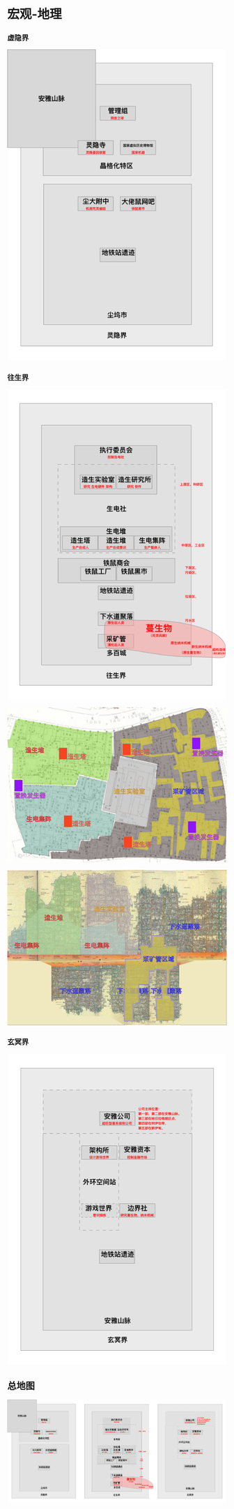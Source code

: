 # 宏观-地理



### 虚隐界

![](../.gitbook/assets/A4-1.png)

### 往生界

![](../.gitbook/assets/A4-2.png)

![](../.gitbook/assets/A4-10.png)

![](../.gitbook/assets/A4-11.png)

### 玄冥界

![](../.gitbook/assets/A4-3.png)

## 总地图

![](../.gitbook/assets/A43.png)
